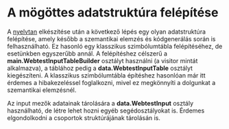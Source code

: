 # A mögöttes adatstruktúra felépítése

A [nyelvtan](Grammar.md) elkészítése után a következő lépés egy olyan adatstruktúra felépítése, amely később a szemantikai elemzés és kódgenerálás során is felhasználható. Ez hasonló egy klasszikus szimbólumtábla felépítéséhez, de esetünkben egyszerűbb annál. A felépítéshez célszerű a **main.WebtestInputTableBuilder** osztályt használni (a visitor mintát alkalmazva), a táblához pedig a **data.WebtestInputTable** osztályt kiegészíteni. A klasszikus szimbólumtábla építéshez hasonlóan már itt érdemes a hibakezeléssel foglalkozni, mivel ez megkönnyíti a dolgunkat a szemantikai elemzésnél.

Az input mezők adatainak tárolására a **data.WebtestInput** osztály használható, de létre lehet hozni egyéb segédosztályokat is. Érdemes elgondolkodni a csoportok struktúrájának tárolásán is.